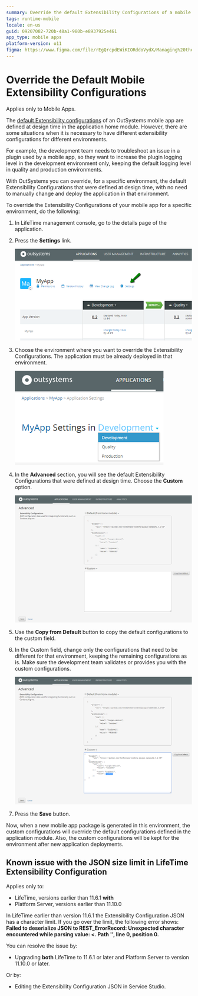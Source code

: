 ```yaml
---
summary: Override the default Extensibility Configurations of a mobile app for a specific environment.
tags: runtime-mobile
locale: en-us
guid: 09207082-720b-48a1-980b-e8937925e461
app_type: mobile apps
platform-version: o11
figma: https://www.figma.com/file/rEgQrcpdEWiKIORddoVydX/Managing%20the%20Applications%20Lifecycle?node-id=257:766
---
```


# Override the Default Mobile Extensibility Configurations

<div class="info" markdown="1">

Applies only to Mobile Apps.

</div>

The [default Extensibility configurations](mobile-app-packaging-delivery/customize-mobile-app/intro.md) of an OutSystems mobile app are defined at design time in the application home module. However, there are some situations when it is necessary to have different extensibility configurations for different environments.

For example, the development team needs to troubleshoot an issue in a plugin used by a mobile app, so they want to increase the plugin logging level in the development environment only, keeping the default logging level in quality and production environments.

With OutSystems you can override, for a specific environment, the default Extensibility Configurations that were defined at design time, with no need to manually change and deploy the application in that environment.

To override the Extensibility Configurations of your mobile app for a specific environment, do the following:

1. In LifeTime management console, go to the details page of the application.

1. Press the **Settings** link.  

    ![Screenshot showing how to access the settings link in the LifeTime management console for a mobile app](images/override-extensibility-configurations-1.png "Accessing Application Settings in LifeTime Console")

1. Choose the environment where you want to override the Extensibility Configurations. The application must be already deployed in that environment.  

    ![Image depicting the selection of a specific environment in the LifeTime console to override extensibility configurations](images/override-extensibility-configurations-2.png "Selecting Environment for Extensibility Configurations")

1. In the **Advanced** section, you will see the default Extensibility Configurations that were defined at design time. Choose the **Custom** option.

    ![Screenshot of the Advanced section in LifeTime console showing the default Extensibility Configurations](images/override-extensibility-configurations-3.png "Default Extensibility Configurations Section")

1. Use the **Copy from Default** button to copy the default configurations to the custom field.

1. In the Custom field, change only the configurations that need to be different for that environment, keeping the remaining configurations as is. Make sure the development team validates or provides you with the custom configurations.

    ![Image illustrating the process of customizing extensibility configurations for a mobile app in a specific environment](images/override-extensibility-configurations-4.png "Customizing Extensibility Configurations")

1. Press the **Save** button.

Now, when a new mobile app package is generated in this environment, the custom configurations will override the default configurations defined in the application module. Also, the custom configurations will be kept for the environment after new application deployments.

## Known issue with the JSON size limit in LifeTime Extensibility Configuration

<div class="info" markdown="1">

Applies only to:

* LifeTime, versions earlier than 11.6.1 **with**
* Platform Server, versions earlier than 11.10.0

</div>

In LifeTime earlier than version 11.6.1 the Extensibility Configuration JSON has a character limit. If you go over the limit, the following error shows: **Failed to deserialize JSON to REST_ErrorRecord: Unexpected character encountered while parsing value: <. Path '', line 0, position 0.**

You can resolve the issue by:

* Upgrading **both** LifeTime to 11.6.1 or later and Platform Server to version 11.10.0 or later.

Or by:

* Editing the Extensibility Configuration JSON in Service Studio.
